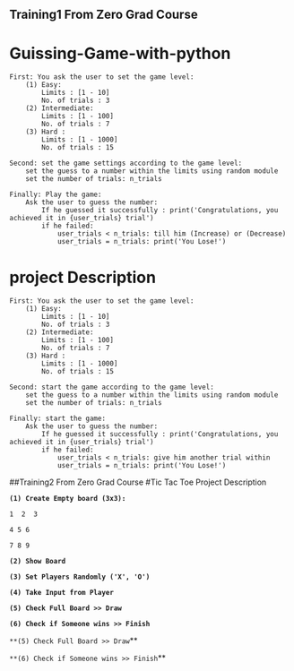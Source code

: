 ## Training1 From Zero Grad Course

# Guissing-Game-with-python


    First: You ask the user to set the game level:
        (1) Easy:
            Limits : [1 - 10]
            No. of trials : 3
        (2) Intermediate:
            Limits : [1 - 100]
            No. of trials : 7
        (3) Hard :
            Limits : [1 - 1000]
            No. of trials : 15

    Second: set the game settings according to the game level:
        set the guess to a number within the limits using random module
        set the number of trials: n_trials

    Finally: Play the game:
        Ask the user to guess the number:
            If he guessed it successfully : print('Congratulations, you achieved it in {user_trials} trial') 
            if he failed:
                user_trials < n_trials: till him (Increase) or (Decrease)
                user_trials = n_trials: print('You Lose!')

# project  Description

    First: You ask the user to set the game level:
        (1) Easy:
            Limits : [1 - 10]
            No. of trials : 3
        (2) Intermediate:
            Limits : [1 - 100]
            No. of trials : 7
        (3) Hard :
            Limits : [1 - 1000]
            No. of trials : 15

    Second: start the game according to the game level:
        set the guess to a number within the limits using random module
        set the number of trials: n_trials

    Finally: start the game:
        Ask the user to guess the number:
            If he guessed it successfully : print('Congratulations, you achieved it in {user_trials} trial') 
            if he failed:
                user_trials < n_trials: give him another trial within
                user_trials = n_trials: print('You Lose!')

##Training2 From Zero Grad Course
#Tic Tac Toe Project Description

 **`(1) Create Empty board (3x3):`**

  `1  2  3`

  `4 5 6`

  `7 8 9`

 **`(2) Show Board`**

 **`(3) Set Players Randomly ('X', 'O')`**

 **`(4) Take Input from Player`**

 **`(5) Check Full Board >> Draw`**

 **`(6) Check if Someone wins >> Finish`**

`**(5) Check Full Board >> Draw`**

`**(6) Check if Someone wins >> Finish`**
